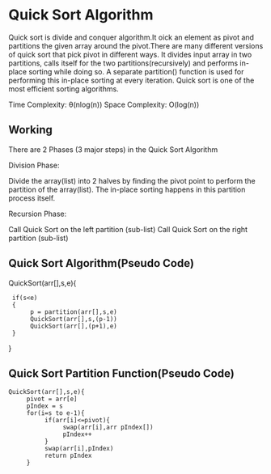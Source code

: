  # Quick Sort Algorithm
 Quick sort is divide and conquer algorithm.It oick an element as pivot and partitions the given array around the pivot.There are many different versions of quick sort that pick pivot in different 
 ways. It divides input array in two partitions, calls itself for the two partitions(recursively) and performs in-place sorting while doing so. A separate partition() function is used for performing this in-place sorting at every iteration. Quick sort is one of the most efficient sorting algorithms.

 Time Complexity: θ(nlog(n))
 Space Complexity: O(log(n))

 ## Working 
There are 2 Phases (3 major steps) in the Quick Sort Algorithm 

Division Phase:

 Divide the array(list) into 2 halves by finding the pivot point to perform the partition of the array(list).
The in-place sorting happens in this partition process itself.

Recursion Phase:

Call Quick Sort on the left partition (sub-list)
Call Quick Sort on the right partition (sub-list)

## Quick Sort Algorithm(Pseudo Code)

QuickSort(arr[],s,e){

     if(s<e)
     {
          p = partition(arr[],s,e)
          QuickSort(arr[],s,(p-1))
          QuickSort(arr[],(p+1),e)
     }
}


## Quick Sort Partition Function(Pseudo Code) 
    QuickSort(arr[],s,e){
         pivot = arr[e]
         pIndex = s
         for(i=s to e-1){
              if(arr[i]<=pivot){
                   swap(arr[i],arr pIndex[])
                   pIndex++
              }
              swap(arr[i],pIndex)
              return pIndex
         }
